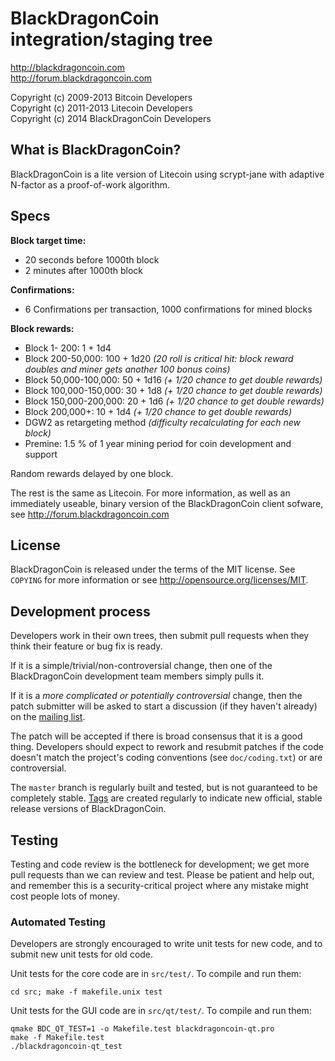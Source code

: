 BlackDragonCoin integration/staging tree
========================================
http://blackdragoncoin.com  
http://forum.blackdragoncoin.com   

Copyright (c) 2009-2013 Bitcoin Developers  
Copyright (c) 2011-2013 Litecoin Developers  
Copyright (c) 2014 BlackDragonCoin Developers  

What is BlackDragonCoin?
------------------------

BlackDragonCoin is a lite version of Litecoin using scrypt-jane with adaptive N-factor as a proof-of-work algorithm.

Specs
--------------------------------------------------------------------------------------------------------------------
**Block target time:**
 - 20 seconds before 1000th block
 - 2 minutes after 1000th block

**Confirmations:**
 - 6 Confirmations per transaction, 1000 confirmations for mined blocks

**Block rewards:**
 - Block 1- 200: 1 + 1d4
 - Block 200-50,000: 100 + 1d20 *(20 roll is critical hit: block reward doubles and miner gets another 100 bonus coins)*
 - Block 50,000-100,000: 50 + 1d16 *(+ 1/20 chance to get double rewards)*
 - Block 100,000-150,000: 30 + 1d8 *(+ 1/20 chance to get double rewards)*
 - Block 150,000-200,000: 20 + 1d6 *(+ 1/20 chance to get double rewards)*
 - Block 200,000+: 10 + 1d4 *(+ 1/20 chance to get double rewards)*
 - DGW2 as retargeting method *(difficulty recalculating for each new block)*
 - Premine: 1.5 % of 1 year mining period for coin development and support  

Random rewards delayed by one block.

The rest is the same as Litecoin.
For more information, as well as an immediately useable, binary version of
the BlackDragonCoin client sofware, see http://forum.blackdragoncoin.com

License
-------

BlackDragonCoin is released under the terms of the MIT license. See `COPYING` for more
information or see http://opensource.org/licenses/MIT.

Development process
-------------------

Developers work in their own trees, then submit pull requests when they think
their feature or bug fix is ready.

If it is a simple/trivial/non-controversial change, then one of the BlackDragonCoin
development team members simply pulls it.

If it is a *more complicated or potentially controversial* change, then the patch
submitter will be asked to start a discussion (if they haven't already) on the
[mailing list](http://sourceforge.net/mailarchive/forum.php?forum_name=bitcoin-development).

The patch will be accepted if there is broad consensus that it is a good thing.
Developers should expect to rework and resubmit patches if the code doesn't
match the project's coding conventions (see `doc/coding.txt`) or are
controversial.

The `master` branch is regularly built and tested, but is not guaranteed to be
completely stable. [Tags](https://github.com/bitcoin/bitcoin/tags) are created
regularly to indicate new official, stable release versions of BlackDragonCoin.

Testing
-------

Testing and code review is the bottleneck for development; we get more pull
requests than we can review and test. Please be patient and help out, and
remember this is a security-critical project where any mistake might cost people
lots of money.

### Automated Testing

Developers are strongly encouraged to write unit tests for new code, and to
submit new unit tests for old code.

Unit tests for the core code are in `src/test/`. To compile and run them:

    cd src; make -f makefile.unix test

Unit tests for the GUI code are in `src/qt/test/`. To compile and run them:

    qmake BDC_QT_TEST=1 -o Makefile.test blackdragoncoin-qt.pro
    make -f Makefile.test
    ./blackdragoncoin-qt_test


